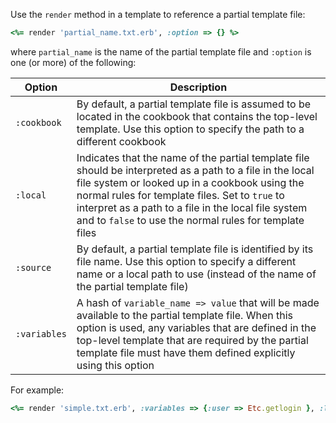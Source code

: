 Use the `render` method in a template to reference a partial template
file:

```ruby
<%= render 'partial_name.txt.erb', :option => {} %>
```

where `partial_name` is the name of the partial template file and
`:option` is one (or more) of the following:

<table>
<colgroup>
<col style="width: 12%" />
<col style="width: 87%" />
</colgroup>
<thead>
<tr class="header">
<th>Option</th>
<th>Description</th>
</tr>
</thead>
<tbody>
<tr class="odd">
<td><code>:cookbook</code></td>
<td>By default, a partial template file is assumed to be located in the cookbook that contains the top-level template. Use this option to specify the path to a different cookbook</td>
</tr>
<tr class="even">
<td><code>:local</code></td>
<td>Indicates that the name of the partial template file should be interpreted as a path to a file in the local file system or looked up in a cookbook using the normal rules for template files. Set to <code>true</code> to interpret as a path to a file in the local file system and to <code>false</code> to use the normal rules for template files</td>
</tr>
<tr class="odd">
<td><code>:source</code></td>
<td>By default, a partial template file is identified by its file name. Use this option to specify a different name or a local path to use (instead of the name of the partial template file)</td>
</tr>
<tr class="even">
<td><code>:variables</code></td>
<td>A hash of <code>variable_name =&gt; value</code> that will be made available to the partial template file. When this option is used, any variables that are defined in the top-level template that are required by the partial template file must have them defined explicitly using this option</td>
</tr>
</tbody>
</table>

For example:

```ruby
<%= render 'simple.txt.erb', :variables => {:user => Etc.getlogin }, :local => true %>
```
